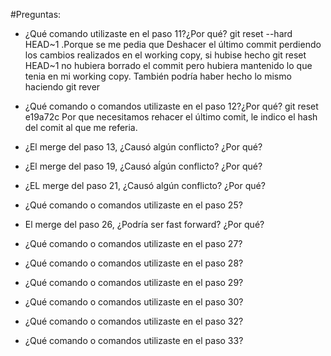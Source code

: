 #Preguntas:

- ¿Qué comando utilizaste en el paso 11?¿Por qué? git reset --hard HEAD~1 .Porque se me pedia que Deshacer el último commit perdiendo los cambios realizados en el working copy, si 
hubise hecho git reset HEAD~1 no hubiera borrado el commit pero hubiera mantenido lo que tenia en mi working copy. También podría haber hecho lo mismo haciendo git rever <hash al que 
ir>

- ¿Qué comando o comandos utilizaste en el paso 12?¿Por qué? git reset e19a72c Por que necesitamos rehacer el último comit, le indico el hash del comit al que me referia. 


- ¿El merge del paso 13, ¿Causó algún conflicto? ¿Por qué?

- ¿El merge del paso 19, ¿Causó aĺgún conflicto? ¿Por qué?

- ¿EL merge del paso 21, ¿Causó algún conflicto? ¿Por qué?

- ¿Qué comando o comandos utilizaste en el paso 25?

- El merge del paso 26, ¿Podría ser fast forward? ¿Por qué?

- ¿Qué comando o comandos utilizaste en el paso 27?

- ¿Qué comando o comandos utilizaste en el paso 28?

- ¿Qué comando o comandos utilizaste en el paso 29?

- ¿Qué comando o comandos utilizaste en el paso 30?

- ¿Qué comando o comandos utilizaste en el paso 32?

- ¿Qué comando o comandos utilizaste en el paso 33?

